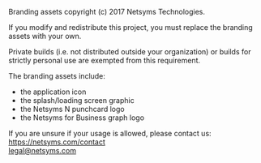 Branding assets copyright (c) 2017 Netsyms Technologies.

If you modify and redistribute this project, you must replace the branding 
assets with your own.

Private builds (i.e. not distributed outside your organization) or builds for 
strictly personal use are exempted from this requirement.

The branding assets include:  
 * the application icon
 * the splash/loading screen graphic
 * the Netsyms N punchcard logo
 * the Netsyms for Business graph logo

If you are unsure if your usage is allowed, please contact us:  
https://netsyms.com/contact  
legal@netsyms.com
